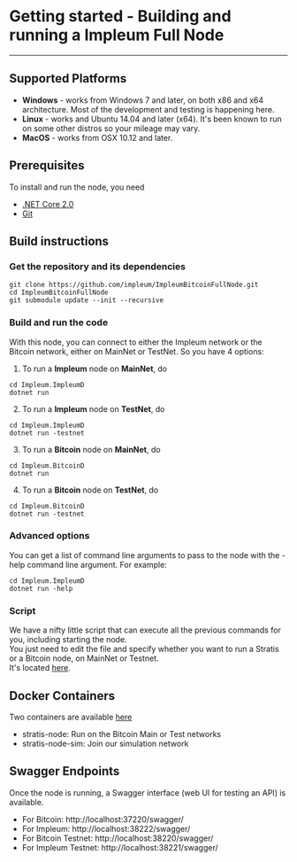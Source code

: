 

# Getting started - Building and running a Impleum Full Node 

---------------

## Supported Platforms

* <b>Windows</b> - works from Windows 7 and later, on both x86 and x64 architecture. Most of the development and testing is happening here.
* <b>Linux</b> - works and Ubuntu 14.04 and later (x64). It's been known to run on some other distros so your mileage may vary.
* <b>MacOS</b> - works from OSX 10.12 and later. 

## Prerequisites

To install and run the node, you need
* [.NET Core 2.0](https://www.microsoft.com/net/download/core)
* [Git](https://git-scm.com/)

## Build instructions

### Get the repository and its dependencies

```
git clone https://github.com/impleum/ImpleumBitcoinFullNode.git  
cd ImpleumBitcoinFullNode
git submodule update --init --recursive
```

### Build and run the code
With this node, you can connect to either the Impleum network or the Bitcoin network, either on MainNet or TestNet.
So you have 4 options:

1. To run a <b>Impleum</b> node on <b>MainNet</b>, do
```
cd Impleum.ImpleumD
dotnet run
```  

2. To run a <b>Impleum</b>  node on <b>TestNet</b>, do
```
cd Impleum.ImpleumD
dotnet run -testnet
```  

3. To run a <b>Bitcoin</b> node on <b>MainNet</b>, do
```
cd Impleum.BitcoinD
dotnet run
```  

4. To run a <b>Bitcoin</b> node on <b>TestNet</b>, do
```
cd Impleum.BitcoinD
dotnet run -testnet
```  

### Advanced options

You can get a list of command line arguments to pass to the node with the -help command line argument. For example:
```
cd Impleum.ImpleumD
dotnet run -help
```  

### Script
We have a nifty little script that can execute all the previous commands for you, including starting the node.  
You just need to edit the file and specify whether you want to run a Stratis or a Bitcoin node, on MainNet or Testnet.  
It's located [here](https://gist.github.com/bokobza/e68832f5d7d4102bcb33fcde8d9a72fb#file-build-and-run-a-stratis-node-ps1).


Docker Containers
-------------------

Two containers are available [here](https://hub.docker.com/u/stratisplatform/)

- stratis-node: Run on the Bitcoin Main or Test networks
- stratis-node-sim: Join our simulation network

Swagger Endpoints
-------------------

Once the node is running, a Swagger interface (web UI for testing an API) is available.

* For Bitcoin: http://localhost:37220/swagger/
* For Impleum: http://localhost:38222/swagger/
* For Bitcoin Testnet: http://localhost:38220/swagger/
* For Impleum Testnet: http://localhost:38221/swagger/
